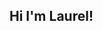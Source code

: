 ## Hi I'm Laurel!

<!--
**lmitch12/lmitch12** is a ✨ _special_ ✨ repository because its `README.md` (this file) appears on your GitHub profile.

About me!

- 🌱 I’m a junior at Wheaton College MA, double majoring in math and computer science
- 🔭 I’m currently working on a Break Through Tech AI Studio Project on predicting landslide susceptibility at MathWorks
- 👯 I am participating in the MIT Policy Hackathon with my school's computer science club

Outside of the classroom:
- 🏊 I am a competitive swimmer
- 🎹 I love to play piano! Fun fact - I have perfect pitch
- 🍝 I am a great cook

-->
